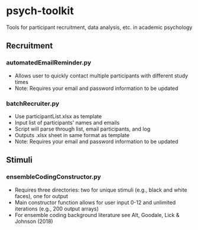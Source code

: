 # psych-toolkit
Tools for participant recruitment, data analysis, etc. in academic psychology

## Recruitment
### automatedEmailReminder.py
- Allows user to quickly contact multiple participants with different study times
- Note: Requires your email and password information to be updated

### batchRecruiter.py
- Use participantList.xlsx as template
- Input list of participants' names and emails
- Script will parse through list, email participants, and log
- Outputs .xlsx sheet in same format as template
- Note: Requires your email and password information to be updated

## Stimuli
### ensembleCodingConstructor.py
- Requires three directories: two for unique stimuli (e.g., black and white faces), one for output
- Main constructor function allows for user input 0-12 and unlimited iterations (e.g., 200 output arrays)
- For ensemble coding background literature see Alt, Goodale, Lick & Johnson (2018)

